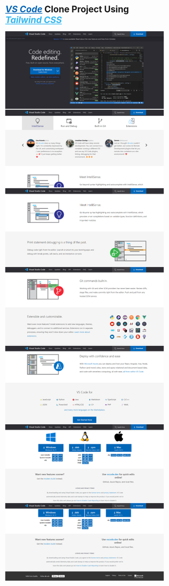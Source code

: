 # *<u style="color:#0066b8;">VS Code</u>* Clone Project Using *<u style="color:#36B7F0;">Tailwind CSS</u>* 

![](./Assets/Project%20Output%20Images/1.png)
![](./Assets/Project%20Output%20Images/2.png)
![](./Assets/Project%20Output%20Images/3.png)
![](./Assets/Project%20Output%20Images/4.png)
![](./Assets/Project%20Output%20Images/5.png)
![](./Assets/Project%20Output%20Images/6.png)
![](./Assets/Project%20Output%20Images/7.png)